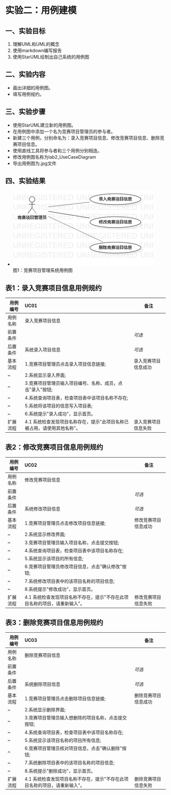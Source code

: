 # 实验二：用例建模


 ## 一、实验目标

 1. 理解UML和UML的概念
 2. 使用markdown编写报告
 3. 使用StarUML绘制出自己系统的用例图
 

 ## 二、实验内容

 - 画出详细的用例图。
 - 填写用例规约。
 

 ## 三、实验步骤

 - 使用StarUML建立新的用例图。
 - 在用例图中添加一个名为竞赛项目管理员的参与者。
 - 新建三个用例，分别命名为：录入竞赛项目信息、修改竞赛项目信息、删除竞赛项目信息。
 - 使用直线工具将参与者和三个用例分别相连。
 - 修改用例图名称为lab2_UseCaseDiagram
 - 导出用例图为.jpg文件

 ## 四、实验结果
 
 - ![竞赛项目管理系统用例图](./lab2_UseCaseDiagram.jpg)    
 图1：竞赛项目管理系统用例图
 

## 表1：录入竞赛项目信息用例规约  

用例编号  | UC01 | 备注  
-|:-|-  
用例名称  | 录入竞赛项目信息  |   
前置条件  |      | *可选*   
后置条件  | 系统录入项目信息     | *可选*   
基本流程  | 1.竞赛项目管理员点击录入项目信息链接;  |录入竞赛项目信息成功    
~| 2.系统显示录入界面;  |   
~| 3.竞赛项目管理员输入项目编号、名称、成员，点击"录入"按钮;   |   
~| 4.系统查询项目表，检查项目表中该项目名称不存在;   |   
~| 5.系统将该项目的信息写入项目表;   |  
~| 6.系统提示"录入成功"，显示首页。   | 
扩展流程  | 4.1 系统检查发现项目名称存在，提示"此项目名称已被占用，请使用其他名称"。  |录入竞赛项目信息失败  




## 表2：修改竞赛项目信息用例规约  

用例编号  | UC02 | 备注  
-|:-|-  
用例名称  | 修改竞赛项目信息  |   
前置条件  |      | *可选*   
后置条件  | 系统修改项目信息      | *可选*   
基本流程  | 1.竞赛项目管理员点击修改项目信息链接;  |修改竞赛项目信息成功    
~| 2.系统显示修改界面;  |   
~| 3.竞赛项目管理员输入项目名称，点击提交按钮;   |   
~| 4.系统查询项目表，检查项目表中该项目名称存在;   | 
~| 5.系统显示该项目的所有信息;   |
~| 6.竞赛项目管理员修改项目信息，点击"确认修改"按钮;   |
~| 7.系统修改项目表中的该项目名称的项目信息;   | 
~| 8.系统提示"修改成功"，显示首页。   | 
扩展流程  | 4.1 系统检查发现项目名称不存在，提示"不存在此项目名称的项目，请重新输入"。   |修改竞赛项目信息失败  



## 表3：删除竞赛项目信息用例规约 

用例编号  | UC03 | 备注  
-|:-|-  
用例名称  | 删除竞赛项目信息  |   
前置条件  |      | *可选*   
后置条件  | 系统删除项目信息      | *可选*   
基本流程  | 1.竞赛项目管理员点击删除项目信息链接;  |删除竞赛项目信息成功     
~| 2.系统显示删除界面;  |   
~| 3.竞赛项目管理员输入想删除的项目名称，点击提交按钮;   |   
~| 4.系统查询项目表，检查项目表中该项目名称存在;   | 
~| 5.系统显示该项目名称的项目所有信息;   | 
~| 6.竞赛项目管理员核对项目信息，点击"确认删除"按钮;   | 
~| 7.系统删除项目表中的该项目名称的项目信息;   | 
~| 8.系统提示"删除成功"，显示首页。   | 
扩展流程  | 4.1 系统检查发现项目名称不存在，提示"不存在此项目名称的项目，请重新输入"。   |删除竞赛项目信息失败     

